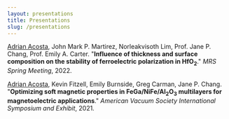 ```yaml
---
layout: presentations
title: Presentations
slug: /presentations
---
```


<u>Adrian Acosta</u>, John Mark P. Martirez, Norleakvisoth Lim, Prof. Jane P. Chang, Prof. Emily A. Carter. "<b>Influence of thickness and surface 
composition on the stability of ferroelectric polarization in HfO<sub>2</sub></b>." _MRS Spring Meeting_, 2022.

<u>Adrian Acosta</u>, Kevin Fitzell, Emily Burnside, Greg Carman, Jane P. Chang. "<b>Optimizing soft magnetic properties in FeGa/NiFe/Al<sub>2</sub>O<sub>3</sub> multilayers for magnetoelectric applications</b>." _American Vacuum Society International Symposium and Exhibit_, 2021.
